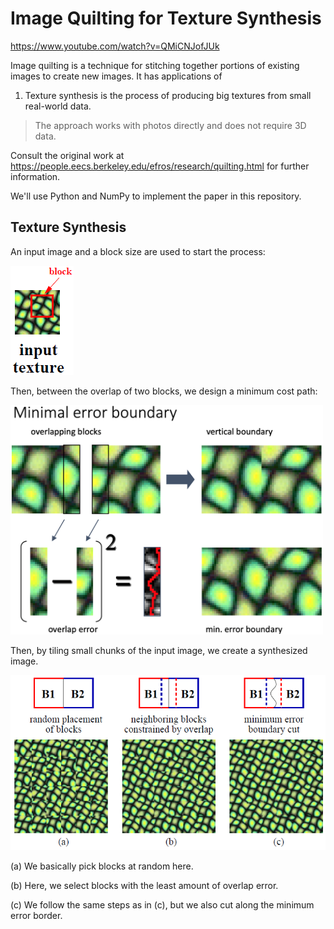 # Image Quilting for Texture Synthesis 



https://www.youtube.com/watch?v=QMiCNJofJUk

Image quilting is a technique for stitching together portions of existing images to create new images.
It has applications of 

1) Texture synthesis is the process of producing big textures from small real-world data.


>The approach works with photos directly and does not require 3D data.

Consult the original work at https://people.eecs.berkeley.edu/efros/research/quilting.html for further information.


We'll use Python and NumPy to implement the paper in this repository.

## Texture Synthesis

An input image and a block size are used to start the process:

![input block](input.png)

Then, between the overlap of two blocks, we design a minimum cost path:

<img src="slide.png" width=500 />

Then, by tiling small chunks of the input image, we create a synthesized image.

![build](build.png)

(a) We basically pick blocks at random here.

(b) Here, we select blocks with the least amount of overlap error.

(c) We follow the same steps as in (c), but we also cut along the minimum error border.


